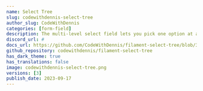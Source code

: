 ```yaml
---
name: Select Tree
slug: codewithdennis-select-tree
author_slug: CodeWithDennis
categories: [form-field]
description: The multi-level select field lets you pick one option at a time from a list that's neatly organized into different levels.
discord_url: #
docs_url: https://github.com/CodeWithDennis/filament-select-tree/blob/3.x/README.md
github_repository: codewithdennis/filament-select-tree
has_dark_theme: true
has_translations: false
image: codewithdennis-select-tree.png
versions: [3]
publish_date: 2023-09-17
---
```

